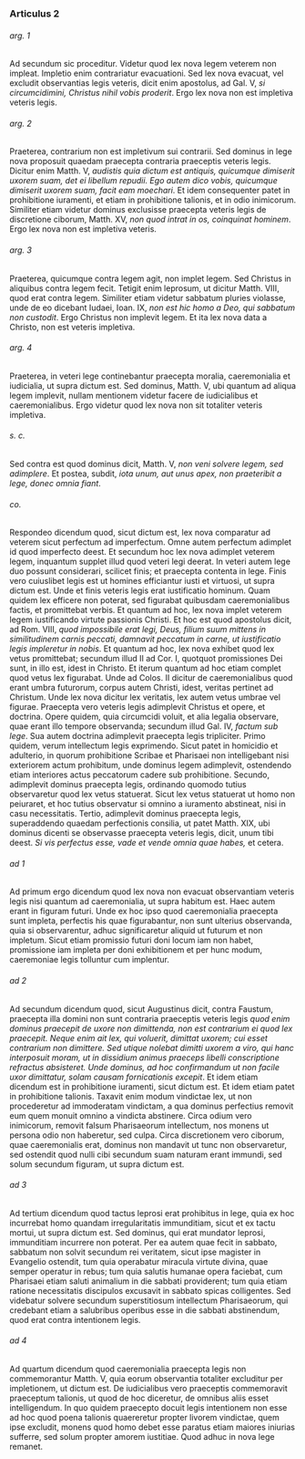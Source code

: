 ### Articulus 2

###### arg. 1
Ad secundum sic proceditur. Videtur quod lex nova legem veterem non impleat. Impletio enim contrariatur evacuationi. Sed lex nova evacuat, vel excludit observantias legis veteris, dicit enim apostolus, ad Gal. V, *si circumcidimini, Christus nihil vobis proderit*. Ergo lex nova non est impletiva veteris legis.

###### arg. 2
Praeterea, contrarium non est impletivum sui contrarii. Sed dominus in lege nova proposuit quaedam praecepta contraria praeceptis veteris legis. Dicitur enim Matth. V, *audistis quia dictum est antiquis, quicumque dimiserit uxorem suam, det ei libellum repudii. Ego autem dico vobis, quicumque dimiserit uxorem suam, facit eam moechari*. Et idem consequenter patet in prohibitione iuramenti, et etiam in prohibitione talionis, et in odio inimicorum. Similiter etiam videtur dominus exclusisse praecepta veteris legis de discretione ciborum, Matth. XV, *non quod intrat in os, coinquinat hominem*. Ergo lex nova non est impletiva veteris.

###### arg. 3
Praeterea, quicumque contra legem agit, non implet legem. Sed Christus in aliquibus contra legem fecit. Tetigit enim leprosum, ut dicitur Matth. VIII, quod erat contra legem. Similiter etiam videtur sabbatum pluries violasse, unde de eo dicebant Iudaei, Ioan. IX, *non est hic homo a Deo, qui sabbatum non custodit*. Ergo Christus non implevit legem. Et ita lex nova data a Christo, non est veteris impletiva.

###### arg. 4
Praeterea, in veteri lege continebantur praecepta moralia, caeremonialia et iudicialia, ut supra dictum est. Sed dominus, Matth. V, ubi quantum ad aliqua legem implevit, nullam mentionem videtur facere de iudicialibus et caeremonialibus. Ergo videtur quod lex nova non sit totaliter veteris impletiva.

###### s. c.
Sed contra est quod dominus dicit, Matth. V, *non veni solvere legem, sed adimplere*. Et postea, subdit, *iota unum, aut unus apex, non praeteribit a lege, donec omnia fiant*.

###### co.
Respondeo dicendum quod, sicut dictum est, lex nova comparatur ad veterem sicut perfectum ad imperfectum. Omne autem perfectum adimplet id quod imperfecto deest. Et secundum hoc lex nova adimplet veterem legem, inquantum supplet illud quod veteri legi deerat. In veteri autem lege duo possunt considerari, scilicet finis; et praecepta contenta in lege. Finis vero cuiuslibet legis est ut homines efficiantur iusti et virtuosi, ut supra dictum est. Unde et finis veteris legis erat iustificatio hominum. Quam quidem lex efficere non poterat, sed figurabat quibusdam caeremonialibus factis, et promittebat verbis. Et quantum ad hoc, lex nova implet veterem legem iustificando virtute passionis Christi. Et hoc est quod apostolus dicit, ad Rom. VIII, *quod impossibile erat legi, Deus, filium suum mittens in similitudinem carnis peccati, damnavit peccatum in carne, ut iustificatio legis impleretur in nobis*. Et quantum ad hoc, lex nova exhibet quod lex vetus promittebat; secundum illud II ad Cor. I, quotquot promissiones Dei sunt, in illo est, idest in Christo. Et iterum quantum ad hoc etiam complet quod vetus lex figurabat. Unde ad Colos. II dicitur de caeremonialibus quod erant umbra futurorum, corpus autem Christi, idest, veritas pertinet ad Christum. Unde lex nova dicitur lex veritatis, lex autem vetus umbrae vel figurae. Praecepta vero veteris legis adimplevit Christus et opere, et doctrina. Opere quidem, quia circumcidi voluit, et alia legalia observare, quae erant illo tempore observanda; secundum illud Gal. IV, *factum sub lege*. Sua autem doctrina adimplevit praecepta legis tripliciter. Primo quidem, verum intellectum legis exprimendo. Sicut patet in homicidio et adulterio, in quorum prohibitione Scribae et Pharisaei non intelligebant nisi exteriorem actum prohibitum, unde dominus legem adimplevit, ostendendo etiam interiores actus peccatorum cadere sub prohibitione. Secundo, adimplevit dominus praecepta legis, ordinando quomodo tutius observaretur quod lex vetus statuerat. Sicut lex vetus statuerat ut homo non peiuraret, et hoc tutius observatur si omnino a iuramento abstineat, nisi in casu necessitatis. Tertio, adimplevit dominus praecepta legis, superaddendo quaedam perfectionis consilia, ut patet Matth. XIX, ubi dominus dicenti se observasse praecepta veteris legis, dicit, unum tibi deest. *Si vis perfectus esse, vade et vende omnia quae habes,* et cetera.

###### ad 1
Ad primum ergo dicendum quod lex nova non evacuat observantiam veteris legis nisi quantum ad caeremonialia, ut supra habitum est. Haec autem erant in figuram futuri. Unde ex hoc ipso quod caeremonialia praecepta sunt impleta, perfectis his quae figurabantur, non sunt ulterius observanda, quia si observarentur, adhuc significaretur aliquid ut futurum et non impletum. Sicut etiam promissio futuri doni locum iam non habet, promissione iam impleta per doni exhibitionem et per hunc modum, caeremoniae legis tolluntur cum implentur.

###### ad 2
Ad secundum dicendum quod, sicut Augustinus dicit, contra Faustum, praecepta illa domini non sunt contraria praeceptis veteris legis *quod enim dominus praecepit de uxore non dimittenda, non est contrarium ei quod lex praecepit. Neque enim ait lex, qui voluerit, dimittat uxorem; cui esset contrarium non dimittere. Sed utique nolebat dimitti uxorem a viro, qui hanc interposuit moram, ut in dissidium animus praeceps libelli conscriptione refractus absisteret. Unde dominus, ad hoc confirmandum ut non facile uxor dimittatur, solam causam fornicationis excepit*. Et idem etiam dicendum est in prohibitione iuramenti, sicut dictum est. Et idem etiam patet in prohibitione talionis. Taxavit enim modum vindictae lex, ut non procederetur ad immoderatam vindictam, a qua dominus perfectius removit eum quem monuit omnino a vindicta abstinere. Circa odium vero inimicorum, removit falsum Pharisaeorum intellectum, nos monens ut persona odio non haberetur, sed culpa. Circa discretionem vero ciborum, quae caeremonialis erat, dominus non mandavit ut tunc non observaretur, sed ostendit quod nulli cibi secundum suam naturam erant immundi, sed solum secundum figuram, ut supra dictum est.

###### ad 3
Ad tertium dicendum quod tactus leprosi erat prohibitus in lege, quia ex hoc incurrebat homo quandam irregularitatis immunditiam, sicut et ex tactu mortui, ut supra dictum est. Sed dominus, qui erat mundator leprosi, immunditiam incurrere non poterat. Per ea autem quae fecit in sabbato, sabbatum non solvit secundum rei veritatem, sicut ipse magister in Evangelio ostendit, tum quia operabatur miracula virtute divina, quae semper operatur in rebus; tum quia salutis humanae opera faciebat, cum Pharisaei etiam saluti animalium in die sabbati providerent; tum quia etiam ratione necessitatis discipulos excusavit in sabbato spicas colligentes. Sed videbatur solvere secundum superstitiosum intellectum Pharisaeorum, qui credebant etiam a salubribus operibus esse in die sabbati abstinendum, quod erat contra intentionem legis.

###### ad 4
Ad quartum dicendum quod caeremonialia praecepta legis non commemorantur Matth. V, quia eorum observantia totaliter excluditur per impletionem, ut dictum est. De iudicialibus vero praeceptis commemoravit praeceptum talionis, ut quod de hoc diceretur, de omnibus aliis esset intelligendum. In quo quidem praecepto docuit legis intentionem non esse ad hoc quod poena talionis quaereretur propter livorem vindictae, quem ipse excludit, monens quod homo debet esse paratus etiam maiores iniurias sufferre, sed solum propter amorem iustitiae. Quod adhuc in nova lege remanet.

